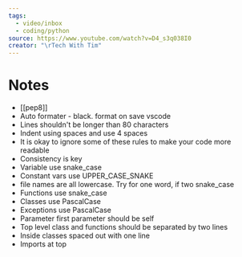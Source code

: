 ```yaml
---
tags:
  - video/inbox
  - coding/python
source: https://www.youtube.com/watch?v=D4_s3q038I0
creator: "\rTech With Tim"
---
```

# Notes
- [[pep8]]
- Auto formater - black. format on save vscode
- Lines shouldn't be longer than 80 characters
- Indent using spaces and use 4 spaces 
- It is okay to ignore some of these rules to make your code more readable 
- Consistency is key 
- Variable use snake_case
- Constant vars use UPPER_CASE_SNAKE
- file names are all lowercase. Try for one word, if two snake_case
- Functions use snake_case
- Classes use PascalCase
- Exceptions use PascalCase
- Parameter first parameter should be self
- Top level class and functions should be separated by two lines 
- Inside classes spaced out with one line
- Imports at top
